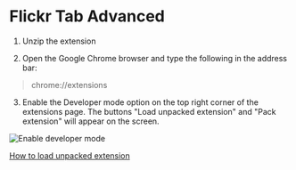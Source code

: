 # Flickr Tab Advanced

1. Unzip the extension

2. Open the Google Chrome browser and type the following in the address bar:
> chrome://extensions

3. Enable the Developer mode option on the top right corner of the extensions page. The buttons "Load unpacked extension" and "Pack extension" will appear on the screen.

![Enable developer mode](http://winaero.com/blog/wp-content/uploads/2014/05/developer-mode-enabled-600x464.png "")


[How to load unpacked extension](http://winaero.com/blog/how-to-install-a-blocked-extension-in-google-chrome/)

